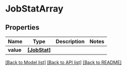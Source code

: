 # JobStatArray


## Properties
Name | Type | Description | Notes
------------ | ------------- | ------------- | -------------
**value** | [**[JobStat]**](JobStat.md) |  | 

[[Back to Model list]](../README.md#documentation-for-models) [[Back to API list]](../README.md#documentation-for-api-endpoints) [[Back to README]](../README.md)


